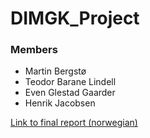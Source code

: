 # DIMGK_Project

### Members
- Martin Bergstø
- Teodor Barane Lindell
- Even Glestad Gaarder
- Henrik Jacobsen

[Link to final report (norwegian)](/Rapport.pdf)
